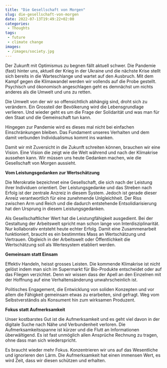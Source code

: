 ```yaml
---
title: "Die Gesellschaft von Morgen"
slug: die-gesellschaft-von-morgen
date: 2022-07-13T19:49:22+02:00
categories:
 - Thoughts
tags:
 - future
 - climate change
images:
 - /images/society.jpg
---
```


Der Zukunft mit Optimismus zu begnen fällt aktuell schwer. 
Die Pandemie (fast) hinter uns, aktuell der Krieg in der Ukraine und die nächste Krise stellt sich bereits in die Warteschlange und wartet auf den Ausbruch. 
Mit dem Kampf gegen die Klimawandel werden wir vollends auf die Probe gestellt. 
Psychisch und ökonomisch angeschlagen geht es demnächst um nichts anderes als die Umwelt und uns zu retten. 
<!--more-->

Die Umwelt von der wir so offensichtlich abhängig sind, droht sich zu verändern. 
Ein Grossteil der Bevölkerung wird die Lebensgrundlage verlieren. 
Und wieder geht es um die Frage der Solidarität und was man für den Staat und die Gemeinschaft tun kann. 

Hingegen zur Pandemie wird es dieses mal nicht bei einfachen Einschränkungen bleiben.
Das Fundament unseres Verhalten und dem damit verbunden Individualismus kommt ins wanken. 

Damit wir mit Zuversicht in die Zukunft schreiten können, brauchen wir eine Vision. 
Eine Vision die zeigt wie die Welt während und nach der Klimakrise aussehen kann. 
Wir müssen uns heute Gedanken machen, wie die Gesellschaft von Morgen aussieht.

**Vom Leistungsgedanken zur Wertschätzung**

Die Merokratie bezeichnet eine Gesellschaft, die sich nach der Leistung ihrer Individuen orientiert. 
Der Leistungsgedanke und das Streben nach Erfolg ist der zentrale Anzreiz in diesem System. 
Jedoch ist gerade dieser Anreiz verantwortlich für eine zunehmende Unlgleichheit. 
Der Riss zwischen Arm und Reich und die dadurch entstehende Entsolidiarisierung hat den Ursprung in diesem Leistungsgedanken. 

Als Gesellschaftlicher Wert hat die Leistungfähigkeit ausgedient. 
Bei der Gestaltung der Arbeitswelt spricht man schon lange von Interdisziplinarität. 
Nur kollaborativ entsteht heute echter Erfolg. 
Damit eine Zusammenarbeit funktioniert, braucht es ein bestimmtes Mass an Wertschätzung und Vertrauen. 
Obgleich in der Arbeitswelt oder Öffentlichkeit die Wertschätzung soll als Wertesystem etabliert werden. 

**Gemeinsam statt Einsam**

Effektiv Handeln, heisst grosses Leisten. 
Die kommende Klimakrise ist nicht gelöst indem man sich im Supermarkt für Bio-Produkte entscheidet oder auf das Fliegen verzichtet. 
Denn wir wissen dass der Apell an den Einzelnen mit der Hoffnung auf eine Verhaltensänderung unwahrscheinlich ist. 

Politisches Engagement, die Entwicklung von soliden Konzepten und vor allem die Fähigkeit gemeinsam etwas zu erarbeiten, sind gefragt. 
Weg vom Selbstverständis als Konsument hin zum wirksamen Produzent. 

**Fokus statt Aufmerksamkeit**

Unser kostbarstes Gut ist die Aufmerksamkeit und es geht viel davon in der digitale Suche nach Nähe und Verbundenheit verloren. 
Die Aufmerksamkeitsspanne ist kürzer und die Flutt an Informationen überwältigend. 
Es ist fast unmöglich allen Ansprüche Rechnung zu tragen, ohne dass man sich wiederspricht. 

Es braucht wieder mehr Fokus. 
Konzentrieren wir uns auf das Wesentliche und ignorieren den Lärm. 
Die Aufmerksamkeit hat einen immensen Wert, es wird Zeit, dass wir diesen schützen und erhalten. 
